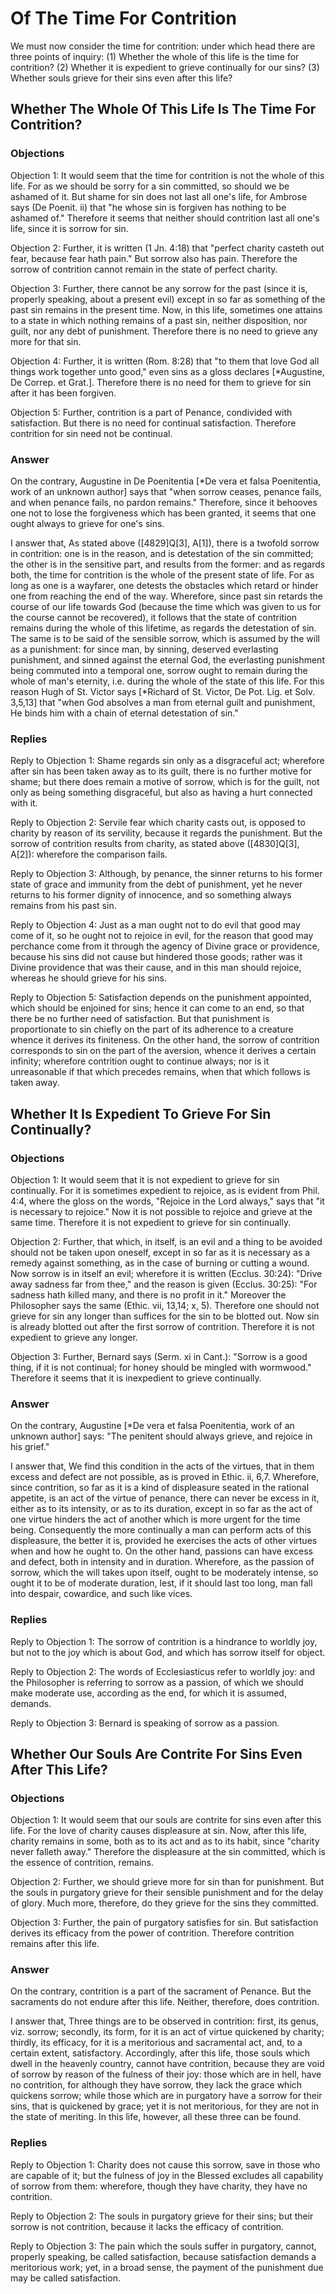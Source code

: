 # Of The Time For Contrition

We must now consider the time for contrition: under which head there are three points of inquiry:
(1) Whether the whole of this life is the time for contrition?
(2) Whether it is expedient to grieve continually for our sins?
(3) Whether souls grieve for their sins even after this life?
## Whether The Whole Of This Life Is The Time For Contrition?

### Objections

Objection 1: It would seem that the time for contrition is not the whole of this life. For as we should be sorry for a sin committed, so should we be ashamed of it. But shame for sin does not last all one's life, for Ambrose says (De Poenit. ii) that "he whose sin is forgiven has nothing to be ashamed of." Therefore it seems that neither should contrition last all one's life, since it is sorrow for sin.

Objection 2: Further, it is written (1 Jn. 4:18) that "perfect charity casteth out fear, because fear hath pain." But sorrow also has pain. Therefore the sorrow of contrition cannot remain in the state of perfect charity.

Objection 3: Further, there cannot be any sorrow for the past (since it is, properly speaking, about a present evil) except in so far as something of the past sin remains in the present time. Now, in this life, sometimes one attains to a state in which nothing remains of a past sin, neither disposition, nor guilt, nor any debt of punishment. Therefore there is no need to grieve any more for that sin.

Objection 4: Further, it is written (Rom. 8:28) that "to them that love God all things work together unto good," even sins as a gloss declares [*Augustine, De Correp. et Grat.]. Therefore there is no need for them to grieve for sin after it has been forgiven.

Objection 5: Further, contrition is a part of Penance, condivided with satisfaction. But there is no need for continual satisfaction. Therefore contrition for sin need not be continual.

### Answer

On the contrary, Augustine in De Poenitentia [*De vera et falsa Poenitentia, work of an unknown author] says that "when sorrow ceases, penance fails, and when penance fails, no pardon remains." Therefore, since it behooves one not to lose the forgiveness which has been granted, it seems that one ought always to grieve for one's sins.

I answer that, As stated above ([4829]Q[3], A[1]), there is a twofold sorrow in contrition: one is in the reason, and is detestation of the sin committed; the other is in the sensitive part, and results from the former: and as regards both, the time for contrition is the whole of the present state of life. For as long as one is a wayfarer, one detests the obstacles which retard or hinder one from reaching the end of the way. Wherefore, since past sin retards the course of our life towards God (because the time which was given to us for the course cannot be recovered), it follows that the state of contrition remains during the whole of this lifetime, as regards the detestation of sin. The same is to be said of the sensible sorrow, which is assumed by the will as a punishment: for since man, by sinning, deserved everlasting punishment, and sinned against the eternal God, the everlasting punishment being commuted into a temporal one, sorrow ought to remain during the whole of man's eternity, i.e. during the whole of the state of this life. For this reason Hugh of St. Victor says [*Richard of St. Victor, De Pot. Lig. et Solv. 3,5,13] that "when God absolves a man from eternal guilt and punishment, He binds him with a chain of eternal detestation of sin."

### Replies

Reply to Objection 1: Shame regards sin only as a disgraceful act; wherefore after sin has been taken away as to its guilt, there is no further motive for shame; but there does remain a motive of sorrow, which is for the guilt, not only as being something disgraceful, but also as having a hurt connected with it.

Reply to Objection 2: Servile fear which charity casts out, is opposed to charity by reason of its servility, because it regards the punishment. But the sorrow of contrition results from charity, as stated above ([4830]Q[3], A[2]): wherefore the comparison fails.

Reply to Objection 3: Although, by penance, the sinner returns to his former state of grace and immunity from the debt of punishment, yet he never returns to his former dignity of innocence, and so something always remains from his past sin.

Reply to Objection 4: Just as a man ought not to do evil that good may come of it, so he ought not to rejoice in evil, for the reason that good may perchance come from it through the agency of Divine grace or providence, because his sins did not cause but hindered those goods; rather was it Divine providence that was their cause, and in this man should rejoice, whereas he should grieve for his sins.

Reply to Objection 5: Satisfaction depends on the punishment appointed, which should be enjoined for sins; hence it can come to an end, so that there be no further need of satisfaction. But that punishment is proportionate to sin chiefly on the part of its adherence to a creature whence it derives its finiteness. On the other hand, the sorrow of contrition corresponds to sin on the part of the aversion, whence it derives a certain infinity; wherefore contrition ought to continue always; nor is it unreasonable if that which precedes remains, when that which follows is taken away.
## Whether It Is Expedient To Grieve For Sin Continually?

### Objections

Objection 1: It would seem that it is not expedient to grieve for sin continually. For it is sometimes expedient to rejoice, as is evident from Phil. 4:4, where the gloss on the words, "Rejoice in the Lord always," says that "it is necessary to rejoice." Now it is not possible to rejoice and grieve at the same time. Therefore it is not expedient to grieve for sin continually.

Objection 2: Further, that which, in itself, is an evil and a thing to be avoided should not be taken upon oneself, except in so far as it is necessary as a remedy against something, as in the case of burning or cutting a wound. Now sorrow is in itself an evil; wherefore it is written (Ecclus. 30:24): "Drive away sadness far from thee," and the reason is given (Ecclus. 30:25): "For sadness hath killed many, and there is no profit in it." Moreover the Philosopher says the same (Ethic. vii, 13,14; x, 5). Therefore one should not grieve for sin any longer than suffices for the sin to be blotted out. Now sin is already blotted out after the first sorrow of contrition. Therefore it is not expedient to grieve any longer.

Objection 3: Further, Bernard says (Serm. xi in Cant.): "Sorrow is a good thing, if it is not continual; for honey should be mingled with wormwood." Therefore it seems that it is inexpedient to grieve continually.

### Answer

On the contrary, Augustine [*De vera et falsa Poenitentia, work of an unknown author] says: "The penitent should always grieve, and rejoice in his grief."

I answer that, We find this condition in the acts of the virtues, that in them excess and defect are not possible, as is proved in Ethic. ii, 6,7. Wherefore, since contrition, so far as it is a kind of displeasure seated in the rational appetite, is an act of the virtue of penance, there can never be excess in it, either as to its intensity, or as to its duration, except in so far as the act of one virtue hinders the act of another which is more urgent for the time being. Consequently the more continually a man can perform acts of this displeasure, the better it is, provided he exercises the acts of other virtues when and how he ought to. On the other hand, passions can have excess and defect, both in intensity and in duration. Wherefore, as the passion of sorrow, which the will takes upon itself, ought to be moderately intense, so ought it to be of moderate duration, lest, if it should last too long, man fall into despair, cowardice, and such like vices.

### Replies

Reply to Objection 1: The sorrow of contrition is a hindrance to worldly joy, but not to the joy which is about God, and which has sorrow itself for object.

Reply to Objection 2: The words of Ecclesiasticus refer to worldly joy: and the Philosopher is referring to sorrow as a passion, of which we should make moderate use, according as the end, for which it is assumed, demands.

Reply to Objection 3: Bernard is speaking of sorrow as a passion.
## Whether Our Souls Are Contrite For Sins Even After This Life?

### Objections

Objection 1: It would seem that our souls are contrite for sins even after this life. For the love of charity causes displeasure at sin. Now, after this life, charity remains in some, both as to its act and as to its habit, since "charity never falleth away." Therefore the displeasure at the sin committed, which is the essence of contrition, remains.

Objection 2: Further, we should grieve more for sin than for punishment. But the souls in purgatory grieve for their sensible punishment and for the delay of glory. Much more, therefore, do they grieve for the sins they committed.

Objection 3: Further, the pain of purgatory satisfies for sin. But satisfaction derives its efficacy from the power of contrition. Therefore contrition remains after this life.

### Answer

On the contrary, contrition is a part of the sacrament of Penance. But the sacraments do not endure after this life. Neither, therefore, does contrition.

I answer that, Three things are to be observed in contrition: first, its genus, viz. sorrow; secondly, its form, for it is an act of virtue quickened by charity; thirdly, its efficacy, for it is a meritorious and sacramental act, and, to a certain extent, satisfactory. Accordingly, after this life, those souls which dwell in the heavenly country, cannot have contrition, because they are void of sorrow by reason of the fulness of their joy: those which are in hell, have no contrition, for although they have sorrow, they lack the grace which quickens sorrow; while those which are in purgatory have a sorrow for their sins, that is quickened by grace; yet it is not meritorious, for they are not in the state of meriting. In this life, however, all these three can be found.

### Replies

Reply to Objection 1: Charity does not cause this sorrow, save in those who are capable of it; but the fulness of joy in the Blessed excludes all capability of sorrow from them: wherefore, though they have charity, they have no contrition.

Reply to Objection 2: The souls in purgatory grieve for their sins; but their sorrow is not contrition, because it lacks the efficacy of contrition.

Reply to Objection 3: The pain which the souls suffer in purgatory, cannot, properly speaking, be called satisfaction, because satisfaction demands a meritorious work; yet, in a broad sense, the payment of the punishment due may be called satisfaction.
